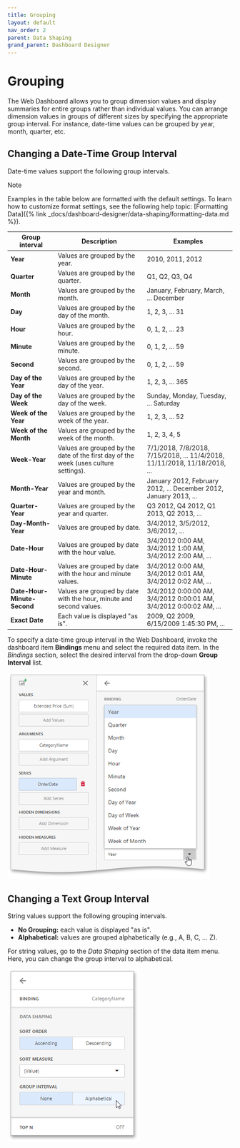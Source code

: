 ```yaml
---
title: Grouping
layout: default
nav_order: 2
parent: Data Shaping
grand_parent: Dashboard Designer
---
```

# Grouping
The Web Dashboard allows you to group dimension values and display summaries for entire groups rather than individual values. You can arrange dimension values in groups of different sizes by specifying the appropriate group interval. For instance, date-time values can be grouped by year, month, quarter, etc.

## Changing a Date-Time Group Interval
Date-time values support the following group intervals.
 
> [!NOTE]
> Examples in the table below are formatted with the default settings. To learn how to customize format settings, see the following help topic: [Formatting Data]({% link _docs/dashboard-designer/data-shaping/formatting-data.md %}).

| Group interval | Description | Examples |
|---|---|---|
| **Year** | Values are grouped by the year. | 2010, 2011, 2012 |
| **Quarter** | Values are grouped by the quarter. | Q1, Q2, Q3, Q4 |
| **Month** | Values are grouped by the month. | January, February, March, ... December |
| **Day** | Values are grouped by the day of the month. | 1, 2, 3, ... 31 |
| **Hour** | Values are grouped by the hour. | 0, 1, 2, ... 23 |
| **Minute** | Values are grouped by the minute. | 0, 1, 2, ... 59 |
| **Second** | Values are grouped by the second. | 0, 1, 2, ... 59 |
| **Day of the Year** | Values are grouped by the day of the year. | 1, 2, 3, ... 365 |
| **Day of the Week** | Values are grouped by the day of the week. | Sunday, Monday, Tuesday, ... Saturday |
| **Week of the Year** | Values are grouped by the week of the year. | 1, 2, 3, ... 52 |
| **Week of the Month** | Values are grouped by the week of the month. | 1, 2, 3, 4, 5 |
| **Week-Year**  |   Values are grouped by the date of the first day of the week (uses culture settings). |    7/1/2018, 7/8/2018, 7/15/2018, ... 11/4/2018, 11/11/2018, 11/18/2018, ...   |
| **Month-Year** | Values are grouped by the year and month. | January 2012, February 2012, ... December 2012, January 2013, ... |
| **Quarter-Year** | Values are grouped by the year and quarter. | Q3 2012, Q4 2012, Q1 2013, Q2 2013, ... |
| **Day-Month-Year** | Values are grouped by date. | 3/4/2012, 3/5/2012, 3/6/2012, ... |
| **Date-Hour** | Values are grouped by date with the hour value. | 3/4/2012 0:00 AM, 3/4/2012 1:00 AM, 3/4/2012 2:00 AM, ... |
| **Date-Hour-Minute** | Values are grouped by date with the hour and minute values. | 3/4/2012 0:00 AM, 3/4/2012 0:01 AM, 3/4/2012 0:02 AM, ... |
| **Date-Hour-Minute-Second** | Values are grouped by date with the hour, minute and second values. | 3/4/2012 0:00:00 AM, 3/4/2012 0:00:01 AM, 3/4/2012 0:00:02 AM, ... |
| **Exact Date** | Each value is displayed "as is". | 2009, Q2 2009, 6/15/2009 1:45:30 PM, ... |

To specify a date-time group interval in the Web Dashboard, invoke the dashboard item **Bindings** menu and select the required data item. In the _Bindings_ section, select the desired interval from the drop-down **Group Interval** list.

![wdd-change-grouping-interval](/assets/images/dashboards/img124606.png)

## Changing a Text Group Interval
String values support the following grouping intervals.
* **No Grouping:** each value is displayed "as is".
* **Alphabetical:** values are grouped alphabetically (e.g., A, B, C, ... Z).

For string values, go to the _Data Shaping_ section of the data item menu. Here, you can change the group interval to alphabetical.

![wdd-change-grouping-interval-text](/assets/images/dashboards/img124612.png)
